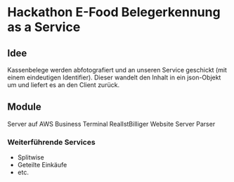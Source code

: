 # Hackathon E-Food Belegerkennung as a Service
## Idee
Kassenbelege werden abfotografiert und an unseren Service geschickt (mit einem eindeutigen Identifier). Dieser wandelt den Inhalt in ein json-Objekt um und liefert es an den Client zurück.
## Module
Server auf AWS
Business Terminal
RealIstBilliger Website
Server Parser
### Weiterführende Services
- Splitwise
- Geteilte Einkäufe
- etc.
